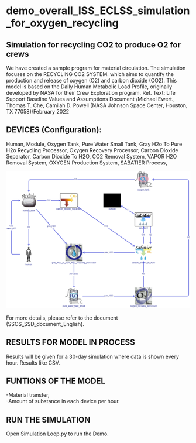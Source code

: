 # demo_overall_ISS_ECLSS_simulation_for_oxygen_recycling
## Simulation for recycling CO2 to produce O2 for crews
We have created a sample program for material circulation. The simulation focuses on the RECYCLING CO2 SYSTEM. which aims to quantify the production and release of oxygen (O2) and carbon dioxide (CO2). This model is based on the Daily Human Metabolic Load Profile, originally developed by NASA for their Crew Exploration program. Ref. Text: Life Support Baseline Values and Assumptions Document /Michael Ewert., Thomas T. Che, Camilah D. Powell (NASA Johnson Space Center, Houston, TX 77058)/February 2022

## DEVICES (Configuration):
Human,
Module,
Oxygen Tank,
Pure Water Small Tank,
Gray H2o To Pure H2o Recycling Processor,
Oxygen Recovery Processor,
Carbon Dioxide Separator,
Carbon Dioxide To H2O,
CO2 Removal System,
VAPOR H2O Removal System,
OXYGEN Production System,
SABATIER Process,

!["Simulation from sicle" ](https://github.com/space-station-os/demo_overall_ISS_ECLSS_simulation_for_oxygen_recycling/blob/main/Figures/image1.png "Simulation for 30 days/results given every hour" )

For more details, please refer to the document (SSOS_SSD_document_English).

## RESULTS FOR MODEL IN PROCESS
Results will be given for a 30-day simulation where data is shown every hour. 
Results like CSV.
## FUNTIONS OF THE MODEL
  -Material transfer,<br />
  -Amount of substance in each device per hour.

## RUN THE SIMULATION

Open Simulation Loop.py to run the Demo.